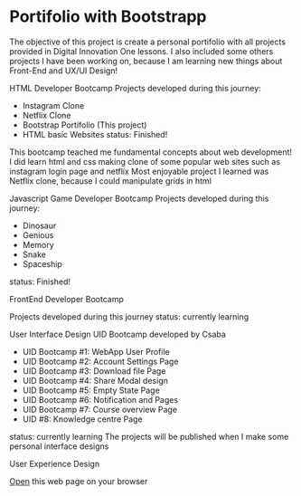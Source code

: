 # Portifolio with Bootstrapp

The objective of this project is create a personal portifolio with all projects provided in Digital Innovation One lessons.
I also included some others projects I have been working on, because I am learning new things about Front-End and UX/UI Design!

HTML Developer Bootcamp
Projects developed during this journey:

- Instagram Clone
- Netflix Clone
- Bootstrap Portifolio (This project)
- HTML basic Websites
  status: Finished!

This bootcamp teached me fundamental concepts about web development!
I did learn html and css making clone of some popular web sites such as instagram login page and netflix
Most enjoyable project I learned was Netflix clone, because I could manipulate grids in html

Javascript Game Developer Bootcamp
Projects developed during this journey:

- Dinosaur
- Genious
- Memory
- Snake
- Spaceship

status: Finished!

FrontEnd Developer Bootcamp

Projects developed during this journey
status: currently learning

User Interface Design
UID Bootcamp developed by Csaba

- UID Bootcamp #1: WebApp User Profile
- UID Bootcamp #2: Account Settings Page
- UID Bootcamp #3: Download file Page
- UID Bootcamp #4: Share Modal design
- UID Bootcamp #5: Empty State Page
- UID Bootcamp #6: Notification and Pages
- UID Bootcamp #7: Course overview Page
- UID #8: Knowledge centre Page

status: currently learning
The projects will be published when I make some personal interface designs

User Experience Design

[Open](https://rvsriller.github.io/rierBootstrap) this web page on your browser
